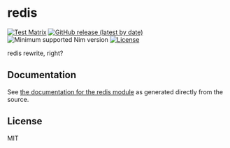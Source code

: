 # redis

[![Test Matrix](https://github.com/disruptek/redis/workflows/CI/badge.svg)](https://github.com/disruptek/redis/actions?query=workflow%3ACI)
[![GitHub release (latest by date)](https://img.shields.io/github/v/release/disruptek/redis?style=flat)](https://github.com/disruptek/redis/releases/latest)
![Minimum supported Nim version](https://img.shields.io/badge/nim-1.6.1%2B-informational?style=flat&logo=nim)
[![License](https://img.shields.io/github/license/disruptek/redis?style=flat)](#license)

redis rewrite, right?

## Documentation
See [the documentation for the redis module](https://disruptek.github.io/redis/redis.html) as generated directly from the source.

## License
MIT
